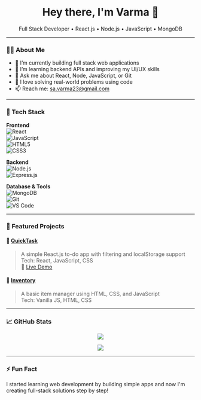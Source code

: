 <h1 align="center">Hey there, I'm Varma 👋</h1>

<p align="center">
  Full Stack Developer • React.js • Node.js • JavaScript • MongoDB
</p>

---

### 👨‍💻 About Me

- 🔭 I’m currently building full stack web applications
- 🌱 I’m learning backend APIs and improving my UI/UX skills
- 💬 Ask me about React, Node, JavaScript, or Git
- 🧠 I love solving real-world problems using code
- 📫 Reach me: sa.varma23@gmail.com

---

### 💼 Tech Stack

**Frontend**  
![React](https://img.shields.io/badge/-React-61DAFB?style=flat&logo=react)  
![JavaScript](https://img.shields.io/badge/-JavaScript-F7DF1E?style=flat&logo=javascript)  
![HTML5](https://img.shields.io/badge/-HTML5-E34F26?style=flat&logo=html5)  
![CSS3](https://img.shields.io/badge/-CSS3-1572B6?style=flat&logo=css3)

**Backend**  
![Node.js](https://img.shields.io/badge/-Node.js-339933?style=flat&logo=node.js)  
![Express.js](https://img.shields.io/badge/-Express.js-000000?style=flat&logo=express)

**Database & Tools**  
![MongoDB](https://img.shields.io/badge/-MongoDB-47A248?style=flat&logo=mongodb)  
![Git](https://img.shields.io/badge/-Git-F05032?style=flat&logo=git)  
![VS Code](https://img.shields.io/badge/-VS%20Code-007ACC?style=flat&logo=visual-studio-code)

---

### 📌 Featured Projects

#### 🔹 [QuickTask](https://github.com/Varma2327/quicktask)
> A simple React.js to-do app with filtering and localStorage support  
Tech: React, JavaScript, CSS  
🔗 [Live Demo](https://your-vercel-link.vercel.app)

#### 🔹 [Inventory](https://github.com/Varma2327/Inventory)
> A basic item manager using HTML, CSS, and JavaScript  
Tech: Vanilla JS, HTML, CSS

---

### 📈 GitHub Stats

<p align="center">
  <img src="https://github-readme-stats.vercel.app/api?username=Varma2327&show_icons=true&theme=tokyonight" />
</p>

<p align="center">
  <img src="https://github-readme-stats.vercel.app/api/top-langs/?username=Varma2327&layout=compact&theme=tokyonight" />
</p>

---

### ⚡ Fun Fact

I started learning web development by building simple apps and now I'm creating full-stack solutions step by step!

